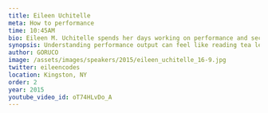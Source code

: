 ```yaml
---
title: Eileen Uchitelle
meta: How to performance
time: 10:45AM
bio: Eileen M. Uchitelle spends her days working on performance and security at Basecamp; or as you probably know it better, the place Ruby on Rails was born. She accidentally started contributing to open source after giving a talk on some problems with Active Record. Aaron Patterson was there and told her "fix it yourself" (not really). When she's not making Rails better by improving Active Record and speeding up integration tests, Eileen enjoys craft beer and hiking in the Hudson Valley with her husband and their dog.
synopsis: Understanding performance output can feel like reading tea leaves. It makes sense to a few people, but many of us are left in the dark; overwhelmed and frustrated by the data. On top of that there are a ton of performance tools to choose from; StackProf, RubyProf, AllocationTracer. Where do you even start?  While working on speeding up integration tests in Rails source, I learned that the key to improving the performance of Ruby code is having a baseline, not relying on one profiler and understanding the advantages and limitations of your tools. By utilizing these methods, integration tests are now 3 times faster than they were in Rails 4.2.0, with more improvements being made every day.  In this talk we will not only look at how to read performance output, but when and how to use the right profilers for the job. We'll discuss a variety of methods and techniques for benchmarking and profiling so you can get the most out of any performance tool.
author: GORUCO
image: /assets/images/speakers/2015/eileen_uchitelle_16-9.jpg
twitter: eileencodes
location: Kingston, NY
order: 2
year: 2015
youtube_video_id: oT74HLvDo_A
---
```

